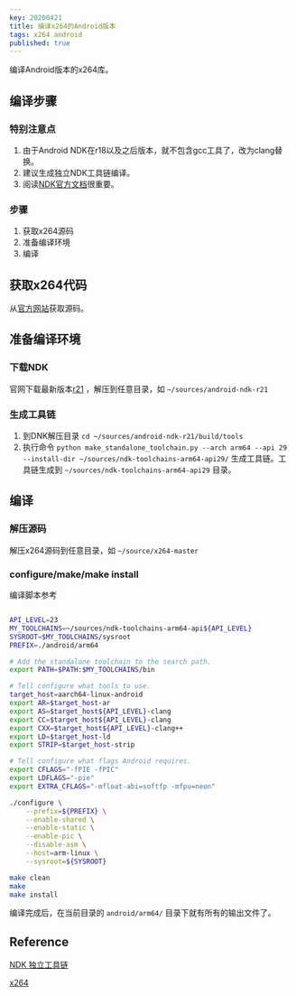 ```yaml
---
key: 20200421
title: 编译x264的Android版本
tags: x264 android
published: true
---
```


编译Android版本的x264库。

<!--more-->

## 编译步骤

### 特别注意点

1. 由于Android NDK在r18以及之后版本，就不包含gcc工具了，改为clang替换。
2. 建议生成独立NDK工具链编译。
3. 阅读[NDK官方文档]((https://developer.android.com/ndk/guides/standalone_toolchain?hl=zh-cn))很重要。

### 步骤

1. 获取x264源码
2. 准备编译环境
3. 编译

## 获取x264代码

从[官方网站](http://www.videolan.org/developers/x264.html)获取源码。

## 准备编译环境

### 下载NDK

官网下载最新版本[r21](https://dl.google.com/android/repository/android-ndk-r21-linux-x86_64.zip) ，解压到任意目录，如 ```~/sources/android-ndk-r21```

### 生成工具链

1. 到DNK解压目录 ```cd ~/sources/android-ndk-r21/build/tools```
2. 执行命令 ```python make_standalone_toolchain.py --arch arm64 --api 29 --install-dir ~/sources/ndk-toolchains-arm64-api29/``` 生成工具链。工具链生成到 ```~/sources/ndk-toolchains-arm64-api29``` 目录。

## 编译

### 解压源码

解压x264源码到任意目录，如 ```~/source/x264-master```

### configure/make/make install

编译脚本参考

```bash

API_LEVEL=23
MY_TOOLCHAINS=~/sources/ndk-toolchains-arm64-api${API_LEVEL}
SYSROOT=$MY_TOOLCHAINS/sysroot
PREFIX=./android/arm64

# Add the standalone toolchain to the search path.
export PATH=$PATH:$MY_TOOLCHAINS/bin

# Tell configure what tools to use.
target_host=aarch64-linux-android
export AR=$target_host-ar
export AS=$target_host${API_LEVEL}-clang
export CC=$target_host${API_LEVEL}-clang
export CXX=$target_host${API_LEVEL}-clang++
export LD=$target_host-ld
export STRIP=$target_host-strip

# Tell configure what flags Android requires.
export CFLAGS="-fPIE -fPIC"
export LDFLAGS="-pie"
export EXTRA_CFLAGS="-mfloat-abi=softfp -mfpu=neon"

./configure \
    --prefix=${PREFIX} \
    --enable-shared \
    --enable-static \
    --enable-pic \
    --disable-asm \
    --host=arm-linux \
    --sysroot=${SYSROOT}

make clean
make
make install

```

编译完成后，在当前目录的 ```android/arm64/``` 目录下就有所有的输出文件了。

## Reference

[NDK 独立工具链](https://developer.android.com/ndk/guides/standalone_toolchain?hl=zh-cn)

[x264](http://www.videolan.org/developers/x264.html)